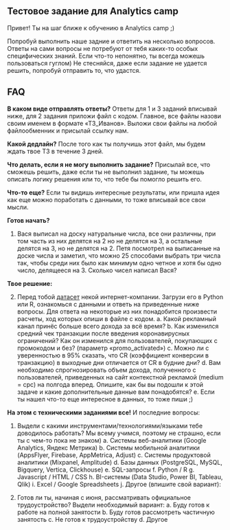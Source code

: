 ## Тестовое задание для Analytics camp
Привет! Ты на шаг ближе к обучению в Analytics camp ;)

Попробуй выполнить наше задние и ответить на несколько вопросов. Ответы на сами вопросы не
потребуют от тебя каких-то особых специфических знаний. Если что-то непонятно, ты всегда
можешь пользоваться гуглом) Не стесняйся, даже если задание не удается решить, попробуй
отправить то, что удастся.

## FAQ
**В каком виде отправлять ответы?**
Ответы для 1 и 3 заданий вписывай ниже, для 2 задания приложи файл с кодом. Главное, все файлы
назови своим именем в формате «ТЗ_Иванов». Выложи свои файлы на любой файлообменник и
присылай ссылку нам.

**Какой дедлайн?**
После того как ты получишь этот файл, мы будем ждать твое ТЗ в течение 3 дней.

**Что делать, если я не могу выполнить задание?**
Присылай все, что сможешь решить, даже если ты не выполнил задание, ты можешь описать логику
решения или то, что тебе бы помогло решить его.

**Что-то еще?**
Если ты видишь интересные результаты, или пришла идея как еще можно поработать с данными, то
тоже вписывай все свои мысли.
                                    
**Готов начать?**

1. Вася выписал на доску натуральные числа, все они различны, при том часть из них делятся
на 2 но не делятся на 3, а остальные делятся на 3, но не делятся на 2. Петя посмотрел на
выписанные на доске числа и заметил, что можно 25 способами выбрать три числа так, чтобы
среди них было как минимум одно четное и хотя бы одно число, делящееся на 3.
Сколько чисел написал Вася?

**Твое решение:**

2. Перед тобой [датасет](Realweb%20summer_camp_data.csv) некой интернет-компании. Загрузи его в Python или R, ознакомься с данными и ответь на приведенные ниже вопросы. Для ответа на некоторые из них
понадобится произвести расчеты, ход которых опиши в файле с кодом.
    a. Какой рекламный канал принёс больше всего дохода за всё время?
    b. Как изменился средний чек транзакции после введения коронавирусных ограничений?
    Как он изменился для пользователей, покупающих с промокодом и без? (параметр
«promo_activated»)
    c. Можно ли с уверенностью в 95% сказать, что CR (коэффициент конверсии в
транзакцию) в выходные дни отличается от CR в будние дни?
    d. Вам необходимо спрогнозировать объем дохода, полученного с пользователей,
приведенных на сайт контекстной рекламой (medium = cpc) на полгода вперед.
Опишите, как бы вы подошли к этой задаче и какие дополнительные данные вам
понадобятся?
    e. Если ты нашел что-то еще интересное в данных, то тоже пиши ;)

**На этом с техническими заданиями все!**
И последние вопросы:
1. Выдели с какими инструментами/технологиями/языками тебе доводилось работать?
Мы всему учимся, поэтому не страшно, если ты с чем-то пока не знаком)
a. Системы веб-аналитики (Google Analytics, Яндекс Метрика)
b. Системы мобильной аналитики (AppsFlyer, Firebase, AppMetrica, Adjust)
c. Системы продуктовой аналитики (Mixpanel, Amplitude)
d. Базы данных (PostgreSQL, MySQL, Bigquery, Vertica, Clickhouse)
e. SQL-запросы
f. Python / R
g. Javascript / HTML / CSS
h. BI-системы (Data Studio, Power BI, Tableau, Qlik)
i. Excel / Google Spreadsheets
j. Другое (впишите свой вариант):

2. Готов ли ты, начиная с июня, рассматривать официальное трудоустройство? Выдели
необходимый вариант:
a. Буду готов к работе на полной занятости
b. Буду готов рассмотреть частичную занятость
c. Не готов к трудоустройству
d. Другое